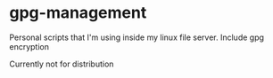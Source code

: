 # gpg-management
Personal scripts that I'm using inside my linux file server. Include gpg encryption

Currently not for distribution
